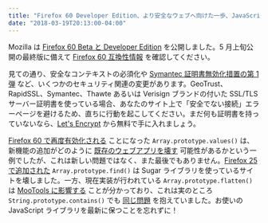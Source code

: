 ```yaml
---
title: "Firefox 60 Developer Edition、より安全なウェブへ向けた一歩、JavaScript ライブラリの互換性"
date: "2018-03-19T20:13:00-04:00"
---
```

Mozilla は [Firefox 60 Beta と Developer Edition](https://www.mozilla.org/firefox/channel/desktop/) を公開しました。5 月上旬公開の最終版に備えて [Firefox 60 互換性情報](https://www.fxsitecompat.com/ja/versions/60/) を確認してください。

見ての通り、安全なコンテキストの必須化や [Symantec 証明書無効化措置の第 1 弾](https://www.fxsitecompat.com/ja/docs/2018/symantec-certificates-issued-before-june-2016-are-now-distrusted/) など、いくつかのセキュリティ関連の変更があります。GeoTrust、RapidSSL、Symantec、Thawte あるいは Verisign ブランドの付いた SSL/TLS サーバー証明書を使っている場合、あなたのサイト上で「安全でない接続」エラーページを避けるため、直ちに行動を起こしてください。まだ何も証明書を持っていないなら、[Let's Encrypt](https://letsencrypt.org/) から無料で手に入れましょう。

[Firefox 60 で再度有効化される](https://www.fxsitecompat.com/ja/docs/2018/array-prototype-values-is-now-enabled-again/) ことになった `Array.prototype.values()` は、新機能の追加がどのように [既存のウェブアプリを壊す](https://www.fxsitecompat.com/ja/docs/2016/array-prototype-values-breaks-some-legacy-apps/) 可能性があるかという一例でしたが、これは新しい問題ではなく、また最後でもありません。[Firefox 25 で追加された](https://www.fxsitecompat.com/ja/docs/2013/es6-array-methods-have-been-added/) `Array.prototype.find()` は Sugar ライブラリを使っているサイトを壊しました。一方、現在実装が行われている `Array.prototype.flatten()` は [MooTools に影響する](https://bugzilla.mozilla.org/show_bug.cgi?id=1443630) ことが分かっており、これは実のところ `String.prototype.contains()` でも [同じ問題](https://www.fxsitecompat.com/ja/docs/2012/mootools-1-2-x-is-not-compatible-with-firefox-18-and-newer/) を抱えていました。お使いの JavaScript ライブラリを最新に保つことを忘れずに！
